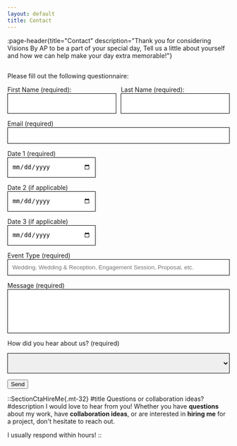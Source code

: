 ```yaml
---
layout: default
title: Contact
---
```


:page-header{title="Contact" description="Thank you for considering Visions By AP to be a part of your special day, Tell us a little about yourself and how we can help make your day extra memorable!"}

##

<form
  action="https://formspree.io/f/xyyarkro"
  method="POST"
>

Please fill out the following questionnaire:

<div style="display: flex; gap: 10px;">
  <div>
    <label for="first-name">First Name (required):</label>
    <input type="text" name="first-name" id="first-name" style="color: black; height: 46px; width: 100%; padding: 10px; border: 1px solid black;" aria-required="true" required>
  </div>
  <div>
    <label for="last-name">Last Name (required):</label>
    <input type="text" name="last-name" id="last-name" style="color: black; height: 46px; width: 100%; padding: 10px; border: 1px solid black;" aria-required="true" required>
  </div>
</div>

Email (required)
<input type="email" name="email" style="color: black; width: 100%; padding: 10px; border: 1px solid black;" aria-required="true" required>

Date 1 (required)
<br>
<input type="date" name="date1" style="color: black; width: 200px; height: 46px; padding: 10px; border: 1px solid black;" aria-required="true" required>

Date 2 (if applicable)
<br>
<input type="date" name="date2" style="color: black; width: 200px; height: 46px; padding: 10px; border: 1px solid black;">

Date 3 (if applicable)
<br>
<input type="date" name="date3" style="color: black; width: 200px; height: 46px; padding: 10px; border: 1px solid black;">

Event Type (required)
<input type="text" name="type" style="color: black; width: 100%; padding: 10px; border: 1px solid black;" placeholder="Wedding, Wedding & Reception, Engagement Session, Proposal, etc." aria-required="true" required>

Message (required)
<input type="text" name="message" style="color: black; width: 100%; height: 100px; padding: 10px; border: 1px solid black;" aria-required="true" required>

How did you hear about us? (required)

<select name="source" style="color: black; width: 100%; height: 46px; padding: 10px; border: 1px solid black;" aria-label="Dropdown" required>
  <option value=""></option>
  <option value="Online Search">Online Search</option>
  <option value="Instagram">Instagram</option>
  <option value="TikTok">TikTok</option>
  <option value="Facebook">Facebook</option>
  <option value="Wedding Planner">Wedding Planner</option>
  <option value="Referred">Referred</option>
  <option value="Other">Other</option>
</select>

  <button type="submit">Send</button>

</form>





::SectionCtaHireMe{.mt-32}
#title
Questions or collaboration ideas?
#description
I would love to hear from you! Whether you have __questions__ about my work, have __collaboration ideas__, or are interested in __hiring me__ for a project, don't hesitate to reach out.

I usually respond within hours!
::
